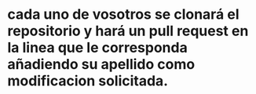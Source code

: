 # cada uno de vosotros se clonará el repositorio y hará un pull request en la linea que le corresponda añadiendo su apellido como modificacion solicitada.
